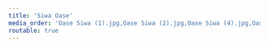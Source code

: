 ```yaml
---
title: 'Siwa Oase'
media_order: 'Oase Siwa (1).jpg,Oase Siwa (2).jpg,Oase Siwa (4).jpg,Oase Siwa (5).jpg,Oase Siwa (6).jpg,Oase Siwa (7).jpg,Oase Siwa (8).jpg,Oase Siwa (3).jpg'
routable: true
---
```


